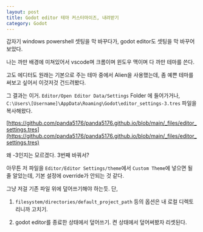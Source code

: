 ```yaml
---
layout: post
title: Godot editor 테마 커스터마이즈, 내려받기
category: Godot
---
```


갑자기 windows powershell 셋팅을 막 바꾸다가, godot editor도 셋팅을 막 바꾸어보았다.

나는 까만 배경에 미쳐있어서 vscode며 크롬이며 윈도우 맥이며 다 까만 테마를 쓴다.

고도 에디터도 원래는 기본으로 주는 테마 중에서 Alien을 사용했는데, 좀 예쁜 테마를 써보고 싶어서 이것저것 건드려봤다.

<!--description-->

그 결과는 이거. `Editor/Open Editor Data/Settings` Folder 에 들어가거나, `C:\Users\[Username]\AppData\Roaming\Godot\editor_settings-3.tres` 파일을 복사해왔다.

[https://github.com/panda5176/panda5176.github.io/blob/main/_files/editor_settings.tres](https://github.com/panda5176/panda5176.github.io/blob/main/_files/editor_settings.tres)

왜 -3인지는 모르겠다. 3번째 바꿔서?

아무튼 저 파일을 `Editor/Editor Settings/theme`에서 `Custom Theme`에 넣으면 될 줄 알았는데, 기본 설정에 override가 안되는 것 같다.

그냥 저걸 기존 파일 위에 덮어쓰기해야 하는듯. 단, 

1) `filesystem/directories/default_project_path` 등의 옵션은 내 로컬 디렉토리니까 고치기.

2) godot editor를 종료한 상태에서 덮어쓰기. 켠 상태에서 덮어써봤자 리셋된다.